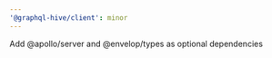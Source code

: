 ```yaml
---
'@graphql-hive/client': minor
---
```


Add @apollo/server and @envelop/types as optional dependencies
